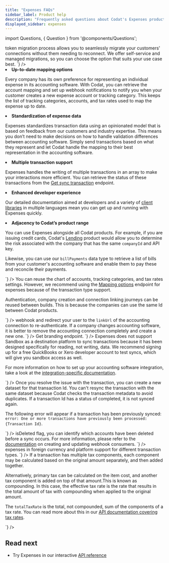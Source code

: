 ```yaml
---
title: "Expenses FAQs"
sidebar_label: Product help
description: "Frequently asked questions about Codat's Expenses product"
displayed_sidebar: expenses
---
```


import Questions, { Question } from '@components/Questions';

<Questions>
	<Question
		question="Where can I see a roadmap for integration and feature support for Expenses?"
		answer={`
Codat does not currently publish a public product roadmap. If you would like to learn more about upcoming product releases, speak to your Codat contact.
		`}
	/>
	<Question
		question="How can I migrate our in-house integration to Codat?"
		answer={`
Our <a href="https://docs.codat.io/get-started/migration">token migration process</a> allows you to seamlessly migrate your customers' connections without them needing to reconnect. We offer self-service and managed migrations, so you can choose the option that suits your use case best. 
		`}
	/>
	<Question
		question="Why should I move our existing accounting integrations to Expenses?"
		answer={`
Moving your existing integrations to Expenses lets you leverage the following benefits:

<ol>

<li><b>Up-to-date mapping options</b></li>

<p>Every company has its own preference for representing an individual expense in its accounting software. With Codat, you can retrieve the account mapping and set up webhook notifications to notify you when your customer creates a new expense account or tracking category. This keeps the list of tracking categories, accounts, and tax rates used to map the expense up to date.</p>

<li><b>Standardization of expense data</b></li>

<p>Expenses standardizes transaction data using an opinionated model that is based on feedback from our customers and industry expertise. This means you don’t need to make decisions on how to handle validation differences between accounting software. Simply send transactions based on what they represent and let Codat handle the mapping to their best representation in the accounting software.</p>

<li><b>Multiple transaction support</b></li>

<p>Expenses handles the writing of multiple transactions in an array to make your interactions more efficient. You can retrieve the status of these transactions from the <a href="https://docs.codat.io/sync-for-expenses-api#/operations/get-sync-transaction">Get sync transaction</a> endpoint.</p>

<li><b>Enhanced developer experience</b></li>

<p>Our detailed documentation aimed at developers and a variety of <a href="/get-started/libraries">client libraries</a> in multiple languages mean you can get up and running with Expenses quickly.</p>

<li><b>Adjacency to Codat’s product range</b></li>

<p>You can use Expenses alongside all Codat products. For example, if you are issuing credit cards, Codat's <a href="https://docs.codat.io/lending/overview" target="_blank">Lending</a> product would allow you to determine the risk associated with the company that has the same <code>companyId</code> and API key.</p>

<p>Likewise, you can use our <code>billPayments</code> data type to retrieve a list of bills from your customer's accounting software and enable them to pay these and reconcile their payments.</p>

</ol>
		`}
	/>
	<Question
		question="What can we reuse from our existing Codat build for Expenses?"
		answer={`
<p>You can reuse the chart of accounts, tracking categories, and tax rates settings. However, we recommend using the <a href="https://docs.codat.io/sync-for-expenses-api#/operations/get-mapping-options">Mapping options</a> endpoint for expenses because of the transaction type support.</p>
<p>Authentication, company creation and connection linking journeys can be reused between builds. This is because the companies can use the same Id between Codat products.</p>
		`}
	/>
	<Question
		question="How do I reconnect a company?"
		answer={`
If a user disconnects, you can use a <a href="https://docs.codat.io/using-the-api/webhooks/event-types">webhook</a> and redirect your user to the <code>linkUrl</code> of the accounting connection to re-authenticate. If a company changes accounting software, it is better to remove the accounting connection completely and create a new one. 
		`}
	/>
	<Question
		question="Where can I find logo files for the accounting software supported by Expenses?"
		answer={`
If you want to use the accounting software logos in your user interface, you can get these via our <a href="https://docs.codat.io/platform-api#/operations/get-integrations-branding">Get branding</a> endpoint. 
		`}
	/>	
	<Question
		question="Can I use the Sandbox account to test a sync when implementing Expenses?"
		answer={`
<p>Expenses does not support Sandbox as a destination platform to sync transactions because it has been designed specifically for reading, not writing, data. We recommend signing up for a free QuickBooks or Xero developer account to test syncs, which will give you sandbox access as well.</p>
<p>For more information on how to set up your accounting software integration, take a look at the <a href="https://docs.codat.io/integrations/accounting/overview">integration-specific documentation</a>.</p>
		`}
	/>
	<Question
		question="How can I resync a failed transaction when I resolve the issue with the transaction?"
		answer={`
<p>Once you resolve the issue with the transaction, you can create a new dataset for that transaction Id. You can't resync the transaction with the same dataset because Codat checks the transaction metadata to avoid duplicates. If a transaction Id has a status of completed, it is not synced again.</p>
<p>The following error will appear if a transaction has been previously synced: <code>error: One or more transactions have previously been processed: {Transaction Id}</code>.</p>
		`}
	/>
	<Question
		question="How can I detect if an expense account has been deactivated?"
		answer={`
You can create a webhook consumer in the Codat portal to inform you when the chart of accounts has been changed. By querying the Chart of Accounts data type and using the <code>isDeleted</code> flag, you can identify which accounts have been deleted before a sync occurs. For more information, please refer to the <a href="https://docs.codat.io/using-the-api/webhooks/overview">documentation</a> on creating and updating webhook consumers.
		`}
	/>
	<Question
		question="Am I able to update an attachment when I have already synced the expense transaction?"
		answer={`
Codat writes attachments synchronously to the expense transactions. To update any of these documents, you need to remove the attachment directly from the accounting software. Next, you need to upload the correct document either directly to the accounting software or using Expenses. When using Expenses, you benefit from its support for multiple attachments. 
		`}
	/>  
	<Question
		question="How do you handle transactions in foreign currency?"
		answer={`
Expenses validates each expense transaction involving foreign currency. We ensure that the combination of participating currencies will be accepted by the target accounting software as a valid expense. You can read more about <a href="https://docs.codat.io/expenses/fx-management">expenses in foreign currency</a> and platform support for different transaction types. 
		`}
	/> 
	<Question
		question="What is the difference between effectiveTaxRate and totalTaxRate?"
		answer={`
<p>If a transaction has multiple tax components, each component may be calculated based on the original amount separately, and then added together.</p>
<p>Alternatively, primary tax can be calculated on the item cost, and another tax component is added on top of that amount.This is known as compounding. In this case, the effective tax rate is the rate that results in the total amount of tax with compounding when applied to the original amount.</p>
<p>The <code>totalTaxRate</code> is the total, not compounded, sum of the components of a tax rate. You can read more about this in our <a href="https://docs.codat.io/accounting-api#/schemas/TaxRate#tax-components">API documentation covering tax rates</a>.</p>
		`}
	/> 
	<Question
		question="Is the transaction Id unique to each connected company?"
		answer={`
Each transaction Id is unique to a client's company but they aren't unique across connections. In Codat, it's only possible to have a single accounting connection per company. If a company wants to swap their accounting software or would like to link to a different entity, we recommend creating a new company.
		`}
	/>
</Questions>

## Read next

* Try Expenses in our interactive [API reference](/sync-for-expenses-api#/)